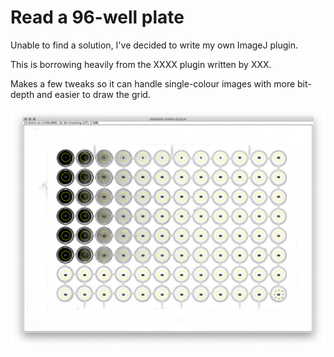 # Read a 96-well plate

Unable to find a solution, I've decided to write my own ImageJ plugin.

This is borrowing heavily from the XXXX plugin written by XXX. 

Makes a few tweaks so it can handle single-colour images with more bit-depth and easier to draw the grid. 

![](images/gridimage.png)
